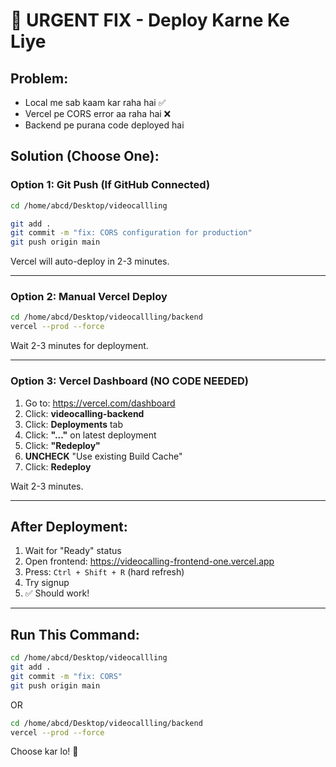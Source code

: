 # 🚨 URGENT FIX - Deploy Karne Ke Liye

## Problem:
- Local me sab kaam kar raha hai ✅
- Vercel pe CORS error aa raha hai ❌
- Backend pe purana code deployed hai

## Solution (Choose One):

### Option 1: Git Push (If GitHub Connected)
```bash
cd /home/abcd/Desktop/videocallling

git add .
git commit -m "fix: CORS configuration for production"
git push origin main
```

Vercel will auto-deploy in 2-3 minutes.

---

### Option 2: Manual Vercel Deploy
```bash
cd /home/abcd/Desktop/videocallling/backend
vercel --prod --force
```

Wait 2-3 minutes for deployment.

---

### Option 3: Vercel Dashboard (NO CODE NEEDED)
1. Go to: https://vercel.com/dashboard
2. Click: **videocalling-backend**
3. Click: **Deployments** tab
4. Click: **"..."** on latest deployment
5. Click: **"Redeploy"**
6. **UNCHECK** "Use existing Build Cache"
7. Click: **Redeploy**

Wait 2-3 minutes.

---

## After Deployment:

1. Wait for "Ready" status
2. Open frontend: https://videocalling-frontend-one.vercel.app
3. Press: `Ctrl + Shift + R` (hard refresh)
4. Try signup
5. ✅ Should work!

---

## Run This Command:
```bash
cd /home/abcd/Desktop/videocallling
git add .
git commit -m "fix: CORS"
git push origin main
```

OR

```bash
cd /home/abcd/Desktop/videocallling/backend
vercel --prod --force
```

Choose kar lo! 🚀
